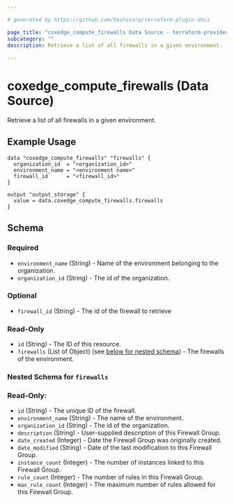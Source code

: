 ```yaml
---

# generated by https://github.com/hashicorp/terraform-plugin-docs

page_title: "coxedge_compute_firewalls Data Source - terraform-provider-coxedge"
subcategory: ""
description: Retrieve a list of all firewalls in a given environment.
  
---
```


# coxedge_compute_firewalls (Data Source)

Retrieve a list of all firewalls in a given environment.

Example Usage
---

```
data "coxedge_compute_firewalls" "firewalls" {
  organization_id  = "<organization_id>"
  environment_name = "<environment name>"
  firewall_id      = "<firewall_id>"
}

output "output_storage" {
  value = data.coxedge_compute_firewalls.firewalls
}
```

<!-- schema generated by tfplugindocs -->

## Schema

### Required

- `environment_name` (String) - Name of the environment belonging to the organization.
- `organization_id` (String) - The id of the organization.

### Optional

- `firewall_id` (String) - The id of the firewall to retrieve

### Read-Only

- `id` (String) - The ID of this resource.
- `firewalls` (List of Object) (see [below for nested schema](#nestedatt--firewalls)) - The firewalls of the
  environment.

<a id="nestedatt--firewalls"></a>

### Nested Schema for `firewalls`

### Read-Only:

- `id` (String) - The unique ID of the firewall.
- `environment_name` (String) - The name of the environment.
- `organization_id` (String) - The id of the organization.
- `description` (String) - User-supplied description of this Firewall Group.
- `date_created` (Integer) - Date the Firewall Group was originally created.
- `date_modified` (String) - Date of the last modification to this Firewall Group.
- `instance_count` (Integer) - The number of instances linked to this Firewall Group.
- `rule_count` (Integer) - The number of rules in this Firewall Group.
- `max_rule_count` (Integer) - The maximum number of rules allowed for this Firewall Group.

